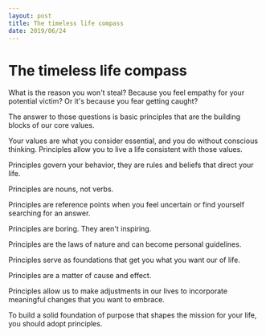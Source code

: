 ```yaml
---
layout: post
title: The timeless life compass
date: 2019/06/24
---
```


# The timeless life compass

What is the reason you won't steal? Because you feel empathy for your potential victim? Or it's because you fear getting caught?

The answer to those questions is basic principles that are the building blocks of our core values.

Your values are what you consider essential, and you do without conscious thinking. Principles allow you to live a life consistent with those values.

Principles govern your behavior, they are rules and beliefs that direct your life.

Principles are nouns, not verbs.

Principles are reference points when you feel uncertain or find yourself searching for an answer.

Principles are boring. They aren't inspiring. 

Principles are the laws of nature and can become personal guidelines.

Principles serve as foundations that get you what you want our of life.

Principles are a matter of cause and effect.

Principles allow us to make adjustments in our lives to incorporate meaningful changes that you want to embrace.

To build a solid foundation of purpose that shapes the mission for your life, you should adopt principles.